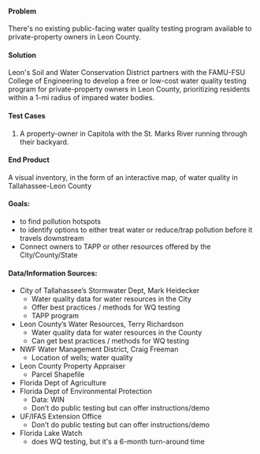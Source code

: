 #### Problem
There's no existing public-facing water quality testing program available to private-property owners in Leon County. 

#### Solution
Leon's Soil and Water Conservation District partners with the FAMU-FSU College of Engineering to develop a free or low-cost water quality testing program for private-property owners in Leon County, prioritizing residents within a 1-mi radius of impared water bodies. 

#### Test Cases
1. A property-owner in Capitola with the St. Marks River running through their backyard.

#### End Product
A visual inventory, in the form of an interactive map, of water quality in Tallahassee-Leon County

#### Goals:
- to find pollution hotspots
- to identify options to either treat water or reduce/trap pollution before it travels downstream
- Connect owners to TAPP or other resources offered by the City/County/State

#### Data/Information Sources:
- City of Tallahassee’s Stormwater Dept, Mark Heidecker
  - Water quality data for water resources in the City
  - Offer best practices / methods for WQ testing
  - TAPP program
- Leon County’s Water Resources, Terry Richardson
  - Water quality data for water resources in the County
  - Can get best practices / methods for WQ testing
- NWF Water Management District, Craig Freeman
  - Location of wells; water quality
- Leon County Property Appraiser
  - Parcel Shapefile
- Florida Dept of Agriculture
- Florida Dept of Environmental Protection
  - Data: WIN
  - Don’t do public testing but can offer instructions/demo
- UF/IFAS Extension Office
  - Don’t do public testing but can offer instructions/demo
- Florida Lake Watch
  - does WQ testing, but it's a 6-month turn-around time   

